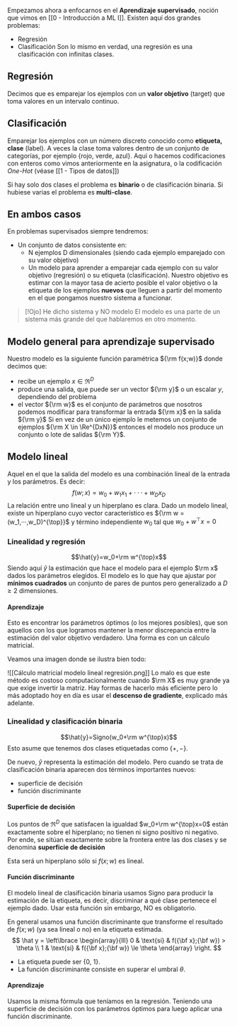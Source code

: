 Empezamos ahora a enfocarnos en el **Aprendizaje supervisado**, noción que vimos en [[0 - Introducción a ML I]]. Existen aquí dos grandes problemas:
- Regresión
- Clasificación
Son lo mismo en verdad, una regresión es una clasificación con infinitas clases.
## Regresión
Decimos que es emparejar los ejemplos con un **valor objetivo** (target) que toma valores en un intervalo continuo.
## Clasificación
Emparejar los ejemplos con un número discreto conocido como **etiqueta, clase** (label). A veces la clase toma valores dentro de un conjunto de categorías, por ejemplo {rojo, verde, azul}. Aquí o hacemos codificaciones con enteros como vimos anteriormente en la asignatura, o la codificación *One-Hot* (véase [[1 - Tipos de datos]])

Si hay solo dos clases el problema es **binario** o de clasificación binaria. Si hubiese varias el problema es **multi-clase**.
## En ambos casos
En problemas supervisados siempre tendremos:
- Un conjunto de datos consistente en:
	- N ejemplos D dimensionales (siendo cada ejemplo emparejado con su valor objetivo)
	- Un modelo para aprender a emparejar cada ejemplo con su valor objetivo (regresión) o su etiqueta (clasificación). 
Nuestro objetivo es estimar con la mayor tasa de acierto posible el valor objetivo o la etiqueta de los ejemplos **nuevos** que lleguen a partir del momento en el que pongamos nuestro sistema a funcionar. 

>[!Ojo]
>He dicho sistema y NO modelo
>El modelo es una parte de un sistema más grande del que hablaremos en otro momento.
## Modelo general para aprendizaje supervisado
Nuestro modelo es la siguiente función paramétrica ${\rm f(x;w)}$ donde decimos que:
- recibe un ejemplo $x \in \Re^D$ 
- produce una salida, que puede ser un vector ${\rm y}$ o un escalar $y$, dependiendo del problema
- el vector ${\rm w}$ es el conjunto de parámetros que nosotros podemos modificar para transformar la entrada ${\rm x}$ en la salida ${\rm y}$
Si en vez de un único ejemplo le metemos un conjunto de ejemplos ${\rm X \in \Re^{DxN}}$ entonces el modelo nos produce un conjunto o lote de salidas ${\rm Y}$. 
## Modelo lineal
Aquel en el que la salida del modelo es una combinación lineal de la entrada y los parámetros. Es decir:$$f(w; x) = w_0+w_1 x_1+···+w_Dx_D$$
La relación entre uno lineal y un hiperplano es clara. Dado un modelo lineal, existe un hiperplano cuyo vector característico es ${\rm w = (w_1,···,w_D)^{\top}}$ y término independiente $w_0$ tal que $w_0+w^{\top}x = 0$
### Linealidad y regresión
$$\hat{y}=w_0+\rm w^{\top}x$$
Siendo aquí $\hat{y}$ la estimación que hace el modelo para el ejemplo $\rm x$ dados los parámetros elegidos. El modelo es lo que hay que ajustar por **mínimos cuadrados** un conjunto de pares de puntos pero generalizado a $D \geq 2$ dimensiones.
#### Aprendizaje
Esto es encontrar los parámetros óptimos (o los mejores posibles), que son aquellos con los que logramos mantener la menor discrepancia entre la estimación del valor objetivo verdadero. Una forma es con un cálculo matricial.

Veamos una imagen donde se ilustra bien todo:

![[Cálculo matricial modelo lineal regresión.png]]
Lo malo es que este método es costoso computacionalmente cuando $\rm X$ es muy grande ya que exige invertir la matriz. Hay formas de hacerlo más eficiente pero lo más adoptado hoy en día es usar el **descenso de gradiente**, explicado más adelante.
### Linealidad y clasificación binaria
$$\hat{y}=Signo(w_0+\rm w^{\top}x)$$
Esto asume que tenemos dos clases etiquetadas como $\{+,-\}$.

De nuevo, $\hat{y}$ representa la estimación del modelo. Pero cuando se trata de clasificación binaria aparecen dos términos importantes nuevos:
- superficie de decisión
- función discriminante
#### Superficie de decisión
Los puntos de $\Re^D$  que satisfacen la igualdad $w_0+\rm w^{\top}x=0$ están exactamente sobre el hiperplano; no tienen ni signo positivo ni negativo. Por ende, se sitúan exactamente sobre la frontera entre las dos clases y se denomina **superficie de decisión**

Esta será un hiperplano sólo si $f(x; w)$ es lineal.
#### Función discriminante
El modelo lineal de clasificación binaria usamos Signo para producir la estimación de la etiqueta, es decir, discriminar a qué clase pertenece el ejemplo dado. Usar esta función sin embargo, NO es obligatorio.

En general usamos una función discriminante que transforme el resultado de $f(x; w)$ (ya sea lineal o no) en la etiqueta estimada.
$$
\hat y = \left\lbrace
 \begin{array}{lll}
  0 & \text{si} & f({\bf x};{\bf w}) > \theta \\
  1 & \text{si} & f({\bf x};{\bf w}) \le \theta
 \end{array}
\right.
$$
- La etiqueta puede ser {0, 1}.
- La función discriminante consiste en superar el umbral $\theta$.
#### Aprendizaje
Usamos la misma fórmula que teníamos en la regresión. Teniendo una superficie de decisión con los parámetros óptimos para luego aplicar una función discriminante.